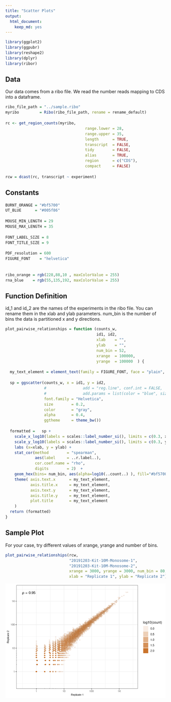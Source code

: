 ```yaml
---
title: "Scatter Plots"
output:
  html_document:
    keep_md: yes
---
```

  



```r
library(ggplot2)
library(ggpubr)
library(reshape2)
library(dplyr)
library(ribor)
```

## Data

Our data comes from a ribo file. We read the number reads mapping to CDS into a dataframe.


```r
ribo_file_path = "../sample.ribo"
myribo         = Ribo(ribo_file_path, rename = rename_default)

rc <- get_region_counts(myribo,
                                   range.lower = 28,
                                   range.upper = 35,
                                   length      = TRUE,
                                   transcript  = FALSE,
                                   tidy        = FALSE,
                                   alias       = TRUE,
                                   region      = c("CDS"), 
                                   compact     = FALSE)

rcw = dcast(rc, transcript ~ experiment)  
```

## Constants


```r
BURNT_ORANGE = "#bf5700"
UT_BLUE      = "#005f86"

MOUSE_MIN_LENGTH = 29
MOUSE_MAX_LENGTH = 35

FONT_LABEL_SIZE = 8
FONT_TITLE_SIZE = 9

PDF_resolution = 600
FIGURE_FONT    = "helvetica"


ribo_orange = rgb(228,88,10 , maxColorValue = 255)
rna_blue    = rgb(55,135,192, maxColorValue = 255)
```

## Function Definition

id_1 and id_2 are the names of the experiments in the ribo file. You can rename them in the xlab and ylab parameters.
num_bin is the number of bins the data is partitioned x and y directions.


```r
plot_pairwise_relationships = function (counts_w, 
                                        id1, id2, 
                                        xlab    = "", 
                                        ylab    = "", 
                                        num_bin = 52, 
                                        xrange  = 100000, 
                                        yrange  = 100000  ) { 
  
  my_text_element = element_text(family = FIGURE_FONT, face = "plain", size = FONT_LABEL_SIZE)
  
  sp = ggscatter(counts_w, x = id1, y = id2,
                 #                add = "reg.line", conf.int = FALSE,     
                 #                add.params = list(color = "blue", size = 0.5),
                 font.family = "Helvetica", 
                 size        = 0.2,
                 color       = "gray", 
                 alpha       = 0.4, 
                 ggtheme     = theme_bw()) 
  
  formatted =   sp +   
    scale_x_log10(labels = scales::label_number_si(), limits = c(0.3, xrange)) +   
    scale_y_log10(labels = scales::label_number_si(), limits = c(0.3, yrange)) + 
    labs (x=xlab, y = ylab) +
    stat_cor(method        = "spearman", 
             aes(label     = ..r.label..), 
             cor.coef.name = "rho", 
             digits        = 2)  + 
    geom_hex(bins= num_bin, aes(alpha=log10(..count..) ), fill="#bf5700" ) +
    theme( axis.text.x      = my_text_element,
           axis.title.x     = my_text_element,
           axis.text.y      = my_text_element,
           axis.title.y     = my_text_element,
           plot.title       = my_text_element
    )
  return (formatted)  
}
```

## Sample Plot

For your case, try different values of xrange, yrange and number of bins.



```r
plot_pairwise_relationships(rcw, 
                            "20191203-Kit-10M-Monosome-1", 
                            "20191203-Kit-10M-Monosome-2", 
                            xrange = 3000, yrange = 3000, num_bin = 80,
                            xlab = "Replicate 1", ylab = "Replicate 2")
```

![](line_plots/plot-sample_plot-1.png)<!-- -->
